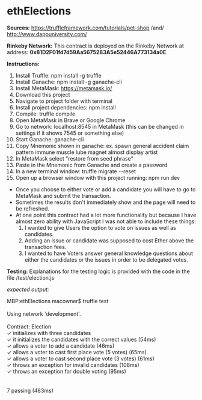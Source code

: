 # ethElections

__Sources:__ https://truffleframework.com/tutorials/pet-shop /and/ http://www.dappuniversity.com/

__Rinkeby Network:__ This contract is deployed on the Rinkeby Network at address: __0x81D2F01fd7d59Aa5675283A5e52446A773134a0E__

__Instructions:__ 

1. Install Truffle: npm install -g truffle
2. Install Ganache: npm install -g ganache-cli
3. Install MetaMask: https://metamask.io/
3. Download this project
4. Navigate to project folder with terminal
5. Install project dependencies: npm install
6. Compile: truffle compile
7. Open MetaMask in Brave or Google Chrome
8. Go to network: localhost:8545 in MetaMask (this can be changed in settings if it shows 7545 or something else)
9. Start Ganache: ganache-cli
10. Copy Mnemonic shown in ganache: ex. spawn general accident claim pattern immune muscle lube magnet almost display artist
11. In MetaMask select "restore from seed phrase" 
12. Paste in the Mnemonic from Ganache and create a password
13. In a new terminal window: truffle migrate --reset
14. Open up a browser window with this project running: npm run dev

- Once you choose to either vote or add a candidate you will have to go to MetaMask and submit the transaction. 
- Sometimes the results don't immediately show and the page will need to be refreshed.
- At one point this contract had a lot more functionality but because I have almost zero ability with JavaScript I was not able to include these things:
  1. I wanted to give Users the option to vote on issues as well as candidates.
  2. Adding an issue or candidate was supposed to cost Ether above the transaction fees.
  3. I wanted to have Voters answer general knowledge questions about either the candidates or the issues in order to be delegated votes.

__Testing:__ Explanations for the testing logic is provided with the code in the file /test/election.js

*expected output:* <br />

MBP:ethElections macowner$ truffle test <br />
<br />
Using network 'development'. <br />
<br />
  Contract: Election <br />
    ✓ initializes with three candidates <br />
    ✓ it initializes the candidates with the correct values (54ms) <br />
    ✓ allows a voter to add a candidate (46ms) <br />
    ✓ allows a voter to cast first place vote (5 votes) (65ms) <br />
    ✓ allows a voter to cast second place vote (3 votes) (61ms) <br />
    ✓ throws an exception for invalid candidates (108ms) <br />
    ✓ throws an exception for double voting (95ms) <br />
<br />
<br />
  7 passing (483ms)<br />



